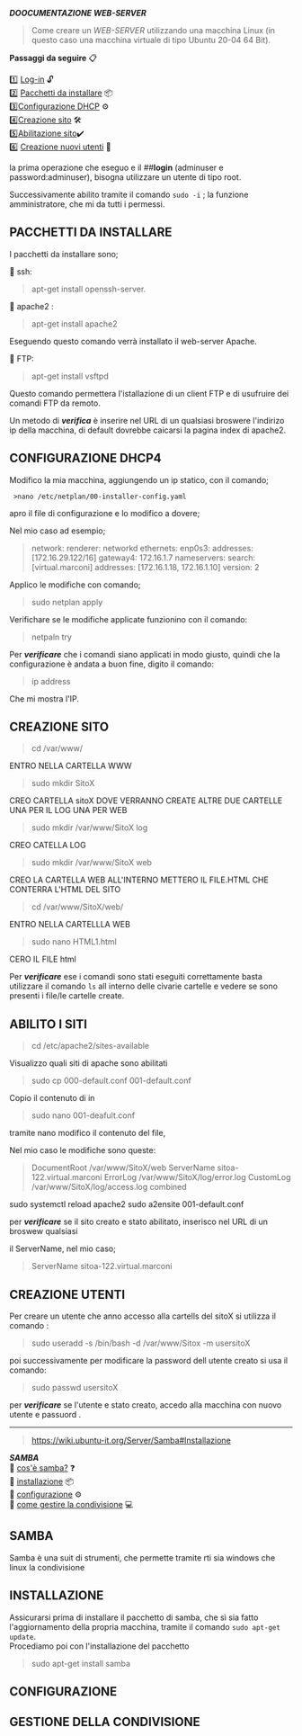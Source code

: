 ***DOOCUMENTAZIONE WEB-SERVER***
>Come creare un _WEB-SERVER_  utilizzando una macchina Linux (in questo caso una macchina virtuale di tipo Ubuntu 20-04 64 Bit).

**Passaggi da seguire** 	:clipboard: 

:one: [Log-in](#**login**)	:unlock: <br>
:two: [Pacchetti da installare](#**PACCHETTI-DA-INSTALLARE**) :package: <br>
:three:[Configurazione DHCP](#**CONFIGURAZIONE-DHCP4**) 	:gear:<br>
:four:[Creazione sito](#**CREAZIONE-SITO**) :hammer_and_wrench:  <br>
:five:[Abilitazione sito](#**ABILITO-I-SITI**):heavy_check_mark:<br>
:six: [Creazione nuovi utenti](#**CREAZIONE-UTENTI**) :busts_in_silhouette:<br>


la prima operazione che eseguo e il ##**login** (adminuser e password:adminuser), bisogna utilizzare un utente di tipo root. 

Successivamente abilito tramite il comando `sudo -i` ; la funzione amministratore, che mi da tutti i 
permessi.

## **PACCHETTI DA INSTALLARE**

I pacchetti da installare sono; 

:small_orange_diamond: ssh:
 
 >apt-get install openssh-server.
 
:small_orange_diamond: apache2 :  
 
 > apt-get install apache2
 
Eseguendo questo comando verrà installato il web-server Apache.

:small_orange_diamond: FTP: 

>apt-get install vsftpd
 
Questo comando permettera l'istallazione di un client FTP e di usufruire dei comandi FTP da remoto.


Un metodo di ***verifica*** è inserire nel URL di un qualsiasi broswere l'indirizo ip della macchina, di default dovrebbe caicarsi la pagina index di apache2.


## **CONFIGURAZIONE DHCP4**

Modifico la mia macchina, aggiungendo un  ip statico, con il comando;

     >nano /etc/netplan/00-installer-config.yaml 
     
apro il file di configurazione e lo modifico a dovere;

Nel mio caso ad esempio;

>network:
>  renderer: networkd
>  ethernets:
>    enp0s3:
>      addresses: [172.16.29.122/16]
>      gateway4: 172.16.1.7
>      nameservers:
>        search: [virtual.marconi]
>        addresses: [172.16.1.18, 172.16.1.10] 
>  version: 2

Applico le modifiche con comando;

>sudo netplan apply 

Verifichare se le modifiche applicate funzionino con il comando:

> netpaln try
         
Per ***verificare*** che i comandi siano applicati in modo giusto, quindi che la configurazione è andata a buon fine, digito il comando:

>ip address

Che mi mostra l'IP.
 
## **CREAZIONE SITO**

>cd /var/www/ 

ENTRO NELLA CARTELLA WWW

>sudo mkdir SitoX  

CREO CARTELLA sitoX DOVE VERRANNO CREATE ALTRE DUE CARTELLE UNA PER IL LOG UNA PER WEB
 
>sudo mkdir /var/www/SitoX log  

CREO CATELLA LOG

>sudo mkdir /var/www/SitoX web 

CREO LA CARTELLA WEB ALL'INTERNO METTERO IL FILE.HTML CHE CONTERRA L'HTML DEL SITO

>cd /var/www/SitoX/web/ 

ENTRO NELLA CARTELLLA WEB

>sudo nano HTML1.html  

CERO IL FILE html


Per ***verificare*** ese i comandi sono stati eseguiti correttamente basta utilizzare il comando `ls` all interno delle cìvarie cartelle e vedere se sono presenti i file/le cartelle create. 

## **ABILITO I SITI**

>cd /etc/apache2/sites-available

Visualizzo quali siti di apache sono abilitati
 
 >sudo cp 000-default.conf 001-default.conf
 
 Copio il contenuto di in 
  
  >sudo nano 001-deafult.conf  
  
  tramite nano modifico il contenuto del file,
  
  Nel mio caso le modifiche sono queste:
 
  >   DocumentRoot /var/www/SitoX/web
  >  ServerName sitoa-122.virtual.marconi
  >   ErrorLog /var/www/SitoX/log/error.log
  >  CustomLog /var/www/SitoX/log/access.log combined
  
sudo systemctl reload apache2
sudo a2ensite 001-default.conf

per ***verificare***  se il sito creato e stato abilitato, inserisco nel URL di un broswew qualsiasi 

il ServerName, nel mio caso;

>ServerName sitoa-122.virtual.marconi

 ## **CREAZIONE UTENTI**

Per creare un utente che anno accesso alla cartells del sitoX si utilizza il comando :

   >sudo useradd -s /bin/bash -d /var/www/Sitox -m usersitoX

poi successivamente per modificare la password dell utente creato si usa il comando:

>sudo passwd usersitoX

per ***verificare*** se l'utente e stato creato, accedo alla macchina con nuovo utente e passuord .




--------------------------------------------------


>https://wiki.ubuntu-it.org/Server/Samba#Installazione

***SAMBA***<br>
:diamond_shape_with_a_dot_inside: [cos'è samba?](#**SAMBA**) :question:<br>
:diamond_shape_with_a_dot_inside: [installazione](#**INSTALLAZIONE**) 	:package: <br>
:diamond_shape_with_a_dot_inside: [configurazione](#**CONFIGURAZIONE**) :gear:<br>
:diamond_shape_with_a_dot_inside: [come gestire la condivisione](#**GESTIONE-DELLA-CONDIVISIONE**) :computer:<br>

## **SAMBA**<br>
Samba è una suit di strumenti, che permette tramite rti sia windows che linux la condivisione 

## **INSTALLAZIONE** 
Assicurarsi prima di installare il pacchetto di samba, che sì sia fatto l'aggiornamento della propria macchina, tramite il comando `sudo apt-get update`.<br>
Procediamo poi con l'installazione del pacchetto

 >sudo apt-get install samba
## **CONFIGURAZIONE**

## **GESTIONE DELLA CONDIVISIONE**

